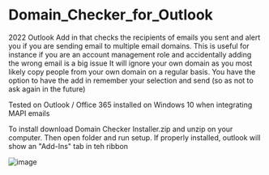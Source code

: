 # Domain_Checker_for_Outlook
2022
Outlook Add in that checks the recipients of emails you sent and alert you if you are sending email to multiple email domains. 
This is useful for instance if you are an account management role and accidentally adding the wrong email is a big issue
It will ignore your own domain as you most likely copy people from your own domain on a regular basis. You have the option to have the add in remember your selection and send (so as not to ask again in the future)

Tested on Outlook / Office 365 installed on Windows 10 when integrating MAPI emails

To install download Domain Checker Installer.zip and unzip on your computer. Then open folder and run setup. If properly installed, outlook will show an "Add-Ins" tab in teh ribbon

![image](https://user-images.githubusercontent.com/24392647/201500541-c604f51f-29d1-4a6c-941a-36b13e0b1292.png)
